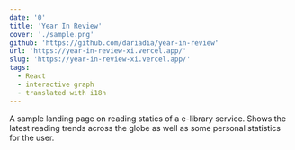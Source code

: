 ```yaml
---
date: '0'
title: 'Year In Review'
cover: './sample.png'
github: 'https://github.com/dariadia/year-in-review'
url: 'https://year-in-review-xi.vercel.app/'
slug: 'https://year-in-review-xi.vercel.app/'
tags:
  - React
  - interactive graph
  - translated with i18n
---
```


A sample landing page on reading statics of a e-library service. Shows the latest reading trends across the globe as well as some personal statistics for the user.
